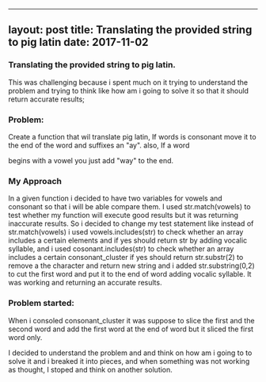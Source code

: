 
---
layout: post
title:  Translating the provided string to pig latin
date: 2017-11-02
---

### Translating the provided string to pig latin.
This  was challenging because i spent much on it trying to understand the problem and  trying to think  like how am i going to solve it so that it should return accurate results;

### Problem:

Create a function that wil translate pig latin, If  words is consonant move it to the end of the word and suffixes an "ay". also, If a word

begins with a vowel you just add "way" to the end.



### My Approach
In a given function i decided to have two variables for vowels and  consonant so that i will be able compare them.  I used str.match(vowels) to test whether my function will execute good results but it was returning inaccurate results. So i decided to change my test statement like instead of str.match(vowels) i used vowels.includes(str) to check whether  an array  includes a certain  elements and if yes should return str by  adding vocalic syllable, and i used  cosonant.includes(str) to check whether  an array  includes a certain  consonant_cluster if yes should return str.substr(2) to remove a the character and return new string and i added str.substring(0,2) to cut the first  word and put it to the end of word  adding vocalic syllable.  It was working and returning an accurate results.


### Problem started:
When i consoled consonant_cluster it was suppose to slice the first and the second word and add the first word at the end of word but it sliced the first word only.


I decided  to understand the problem and  and  think on how am i going to  to solve it and i breaked it into pieces, and when something was not working as thought,
 I stoped and  think on another solution.




